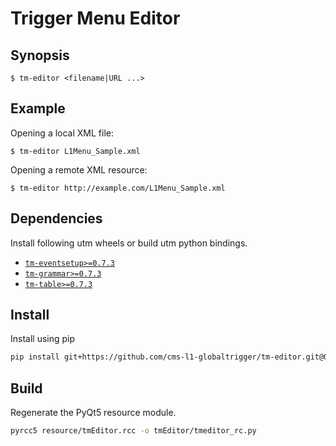Trigger Menu Editor
===================

## Synopsis

    $ tm-editor <filename|URL ...>

## Example

Opening a local XML file:

    $ tm-editor L1Menu_Sample.xml

Opening a remote XML resource:

    $ tm-editor http://example.com/L1Menu_Sample.xml

## Dependencies

Install following utm wheels or build utm python bindings.

 * [`tm-eventsetup>=0.7.3`](https://github.com/cms-l1-globaltrigger/tm-eventsetup)
 * [`tm-grammar>=0.7.3`](https://github.com/cms-l1-globaltrigger/tm-grammar)
 * [`tm-table>=0.7.3`](https://github.com/cms-l1-globaltrigger/tm-table)

## Install

Install using pip

```bash
pip install git+https://github.com/cms-l1-globaltrigger/tm-editor.git@0.10.0
```

## Build

Regenerate the PyQt5 resource module.

```bash
pyrcc5 resource/tmEditor.rcc -o tmEditor/tmeditor_rc.py
```
